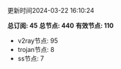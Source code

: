 更新时间2024-03-22 16:10:24

**总订阅: 45**
**总节点: 440**
**有效节点: 110**
- v2ray节点: 95
- trojan节点: 8
- ss节点: 7
